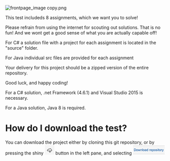 ![frontpage_image copy.png](https://bitbucket.org/repo/pqdrRM/images/1938346245-frontpage_image%20copy.png)

This test includeds 8 assignments, which we want you to solve!

Please refrain from using the internet for scouting out solutions.
That is no fun! And we wont get a good sense of what you are actually capable off!

For C# a solution file with a project for each assignment is located in the "source" folder.

For Java individual src files are provided for each assignment

Your delivery for this project should be a zipped version of the entire repository.

Good luck, and happy coding!

For a C# solution, .net Framework (4.6.1) and Visual Studio 2015 is necessary.

For a Java solution, Java 8 is required.

# How do I download the test?
You can download the project either by cloning this git repository, or by pressing the shiny ![Downloads](images/downloads.png) button in the left pane, and selecting ![Download Repository](images/download_rep.png)

